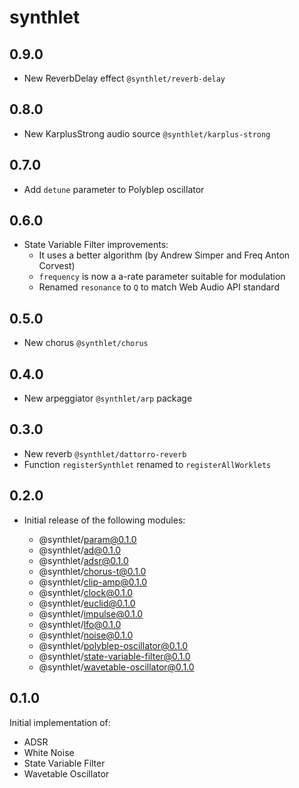 # synthlet

## 0.9.0

- New ReverbDelay effect `@synthlet/reverb-delay`

## 0.8.0

- New KarplusStrong audio source `@synthlet/karplus-strong`

## 0.7.0

- Add `detune` parameter to Polyblep oscillator

## 0.6.0

- State Variable Filter improvements:
  - It uses a better algorithm (by Andrew Simper and Freq Anton Corvest)
  - `frequency` is now a a-rate parameter suitable for modulation
  - Renamed `resonance` to `Q` to match Web Audio API standard

## 0.5.0

- New chorus `@synthlet/chorus`

## 0.4.0

- New arpeggiator `@synthlet/arp` package

## 0.3.0

- New reverb `@synthlet/dattorro-reverb`
- Function `registerSynthlet` renamed to `registerAllWorklets`

## 0.2.0

- Initial release of the following modules:

  - @synthlet/param@0.1.0
  - @synthlet/ad@0.1.0
  - @synthlet/adsr@0.1.0
  - @synthlet/chorus-t@0.1.0
  - @synthlet/clip-amp@0.1.0
  - @synthlet/clock@0.1.0
  - @synthlet/euclid@0.1.0
  - @synthlet/impulse@0.1.0
  - @synthlet/lfo@0.1.0
  - @synthlet/noise@0.1.0
  - @synthlet/polyblep-oscillator@0.1.0
  - @synthlet/state-variable-filter@0.1.0
  - @synthlet/wavetable-oscillator@0.1.0

## 0.1.0

Initial implementation of:

- ADSR
- White Noise
- State Variable Filter
- Wavetable Oscillator
